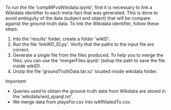 To run the file 'compMFvsWikidata.ipynb', first it is necessary to link a Wikidata identifier to each meta-fact that was generated. This is done to avoid ambiguity of the data (subject and object) that will be compare against the ground-truth data.
To link the Wikidata identifier, follow these steps:

1. Into the 'results' folder, create a folder 'wikID'.
2. Run the file 'linkWD_ID.py'. Verify that the paths to the input file are correct.
3. Generate a single file from the files produced. To help you to merge the files, you can use the 'mergerFiles.ipynb' (setup the path to save the file inside wikID).
4. Unzip the file 'groundTruthData.tar.xz' located inside  wikidata folder.

*Important*
- Queries used to obtain the ground-truth data from Wikidata are stored in the 'wikidata/wid_sparql.txt'.
- We merge data from playsFor.csv into isAffiliatedTo.csv.
